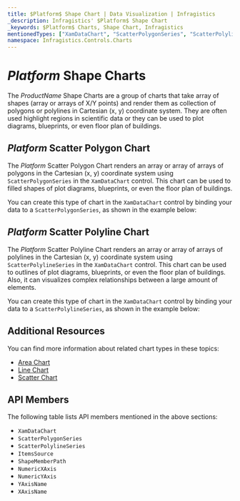 ```yaml
---
title: $Platform$ Shape Chart | Data Visualization | Infragistics
_description: Infragistics' $Platform$ Shape Chart
_keywords: $Platform$ Charts, Shape Chart, Infragistics
mentionedTypes: ["XamDataChart", "ScatterPolygonSeries", "ScatterPolylineSeries", 'Series']
namespace: Infragistics.Controls.Charts
---
```

# $Platform$ Shape Charts

The $ProductName$ Shape Charts are a group of charts that take array of shapes (array or arrays of X/Y points) and render them as collection of polygons or polylines in Cartesian (x, y) coordinate system. They are often used highlight regions in scientific data or they can be used to plot diagrams, blueprints, or even floor plan of buildings.

## $Platform$ Scatter Polygon Chart

The $Platform$ Scatter Polygon Chart renders an array or array of arrays of polygons in the Cartesian (x, y) coordinate system using `ScatterPolygonSeries` in the `XamDataChart` control. This chart can be used to filled shapes of plot diagrams, blueprints, or even the floor plan of buildings.

You can create this type of chart in the `XamDataChart` control by binding your data to a `ScatterPolygonSeries`, as shown in the example below:

<code-view style="height: 600px"
           data-demos-base-url="{environment:dvDemosBaseUrl}"
           iframe-src="{environment:dvDemosBaseUrl}/charts/data-chart-type-scatter-polygon-series"
           github-src="charts/data-chart/type-scatter-polygon-series"
           alt="$Platform$ Scatter Polygon Chart" >
</code-view>

<div class="divider--half"></div>

## $Platform$ Scatter Polyline Chart

The $Platform$ Scatter Polyline Chart renders an array or array of arrays of polylines in the Cartesian (x, y) coordinate system using `ScatterPolylineSeries` in the `XamDataChart` control. This chart can be used to outlines of plot diagrams, blueprints, or even the floor plan of buildings. Also, it can visualizes complex relationships between a large amount of elements.

You can create this type of chart in the `XamDataChart` control by binding your data to a `ScatterPolylineSeries`, as shown in the example below:

<code-view style="height: 600px"
           data-demos-base-url="{environment:dvDemosBaseUrl}"
           iframe-src="{environment:dvDemosBaseUrl}/charts/data-chart-type-scatter-polyline-series"
           github-src="charts/data-chart/type-scatter-polyline-series"
           alt="$Platform$ Scatter Polyline Chart" >
</code-view>

<div class="divider--half"></div>

## Additional Resources

You can find more information about related chart types in these topics:

- [Area Chart](area-chart.md)
- [Line Chart](line-chart.md)
- [Scatter Chart](scatter-chart.md)

## API Members

The following table lists API members mentioned in the above sections:

- `XamDataChart`
- `ScatterPolygonSeries`
- `ScatterPolylineSeries`
- `ItemsSource`
- `ShapeMemberPath`
- `NumericXAxis`
- `NumericYAxis`
- `YAxisName`
- `XAxisName`